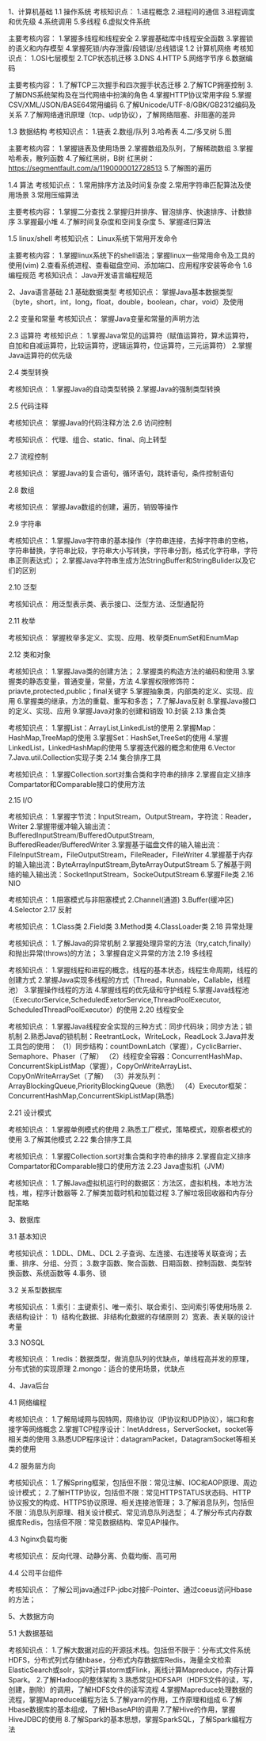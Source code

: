 1、计算机基础
1.1 操作系统
考核知识点：
1.进程概念
2.进程间的通信
3.进程调度和优先级
4.系统调用
5.多线程
6.虚拟文件系统

主要考核内容：
1.掌握多线程和线程安全
2.掌握基础库中线程安全函数
3.掌握锁的语义和内存模型
4.掌握死锁/内存泄露/段错误/总线错误
1.2 计算机网络
考核知识点：
1.OSI七层模型
2.TCP状态机迁移
3.DNS
4.HTTP
5.网络字节序
6.数据编码

主要考核内容：
1.了解TCP三次握手和四次握手状态迁移
2.了解TCP拥塞控制
3.了解DNS系统架构及在当代网络中扮演的角色
4.掌握HTTP协议常用字段
5.掌握CSV/XML/JSON/BASE64常用编码
6.了解Unicode/UTF-8/GBK/GB2312编码及关系
7.了解网络通讯原理（tcp、udp协议），了解网络阻塞、非阻塞的差异

1.3 数据结构
考核知识点：
1.链表
2.数组/队列
3.哈希表
4.二/多叉树
5.图

主要考核内容：
1.掌握链表及使用场景
2.掌握数组及队列，了解稀疏数组
3.掌握哈希表，散列函数
4.了解红黑树，B树   红黑树：https://segmentfault.com/a/1190000012728513
5.了解图的遍历

1.4 算法
考核知识点：
1.常用排序方法及时间复杂度
2.常用字符串匹配算法及使用场景
3.常用压缩算法

主要考核内容：
1.掌握二分查找
2.掌握归并排序、冒泡排序、快速排序、计数排序
3.掌握最小堆
4.了解时间复杂度和空间复杂度
5、掌握递归算法

1.5 linux/shell
考核知识点：
Linux系统下常用开发命令

主要考核内容：
1.掌握linux系统下的shell语法；掌握linux一些常用命令及工具的使用(vim)
2.查看系统进程、查看磁盘空间、添加端口、应用程序安装等命令
1.6 编程规范
考核知识点：
Java开发语言编程规范

2、Java语言基础
2.1 基础数据类型
考核知识点：
掌握Java基本数据类型（byte，short，int，long，float，double，boolean，char，void）及使用

2.2 变量和常量
考核知识点：
掌握Java变量和常量的声明方法

2.3 运算符
考核知识点：
1.掌握Java常见的运算符（赋值运算符，算术运算符，自加和自减运算符，比较运算符，逻辑运算符，位运算符，三元运算符） 
2.掌握Java运算符的优先级

2.4 类型转换

考核知识点： 
1.掌握Java的自动类型转换 
2.掌握Java的强制类型转换

2.5 代码注释

考核知识点： 
掌握Java的代码注释方法 
2.6 访问控制

考核知识点： 
代理、组合、static、final、向上转型

2.7 流程控制

考核知识点： 
掌握Java的复合语句，循环语句，跳转语句，条件控制语句

2.8 数组

考核知识点： 
掌握Java数组的创建，遍历，销毁等操作

2.9 字符串

考核知识点： 
1.掌握Java字符串的基本操作（字符串连接，去掉字符串的空格，字符串替换，字符串比较，字符串大小写转换，字符串分割，格式化字符串，字符串正则表达式）； 
2.掌握Java字符串生成方法StringBuffer和StringBulider以及它们的区别

2.10 泛型

考核知识点： 
用泛型表示类、表示接口、泛型方法、泛型通配符

2.11 枚举

考核知识点： 
掌握枚举多定义、实现、应用、枚举类EnumSet和EnumMap

2.12 类和对象

考核知识点： 
1.掌握Java类的创建方法； 
2.掌握类的构造方法的编码和使用 
3.掌握类的静态变量，普通变量，常量，方法 
4.掌握权限修饰符：priavte,protected,public；final关键字 
5.掌握抽象类，内部类的定义、实现、应用 
6.掌握类的继承，方法的重载、重写和多态； 
7.了解Java反射 
8.掌握Java接口的定义、实现、应用 
9.掌握Java对象的创建和销毁 
10.封装 
2.13 集合类

考核知识点： 
1.掌握List：ArrayList,LinkedList的使用 
2.掌握Map：HashMap,TreeMap的使用 
3.掌握Set：HashSet,TreeSet的使用 
4.掌握LinkedList，LinkedHashMap的使用 
5.掌握迭代器的概念和使用 
6.Vector 
7.Java.util.Collection实现子类 
2.14 集合排序工具

考核知识点： 
1.掌握Collection.sort对集合类和字符串的排序 
2.掌握自定义排序Compartator和Comparable接口的使用方法

2.15 I/O

考核知识点： 
1.掌握字节流：InputStream，OutputStream，字符流：Reader，Writer 
2.掌握带缓冲输入输出流：BufferedInputStream/BufferedOutputStream, BufferedReader/BufferedWriter 
3.掌握基于磁盘文件的输入输出流：FileInputStream，FileOutputStream，FileReader，FileWriter 
4.掌握基于内存的输入输出流：ByteArrayInputStream,ByteArrayOutputStream 
5.了解基于网络的输入输出流：SocketInputStream，SockeOutputStream 
6.掌握File类 
2.16 NIO

考核知识点： 
1.阻塞模式与非阻塞模式 
2.Channel(通道) 
3.Buffer(缓冲区) 
4.Selector 
2.17 反射

考核知识点： 
1.Class类 
2.Field类 
3.Method类 
4.ClassLoader类 
2.18 异常处理

考核知识点： 
1.了解Java的异常机制 
2.掌握处理异常的方法（try,catch,finally）和抛出异常(throws)的方法； 
3.掌握自定义异常的方法 
2.19 多线程

考核知识点： 
1.掌握线程和进程的概念，线程的基本状态，线程生命周期，线程的创建方式 
2.掌握Java实现多线程的方式（Thread，Runnable，Callable，线程池） 
3.掌握操作线程的方法 
4.掌握线程的优先级和守护线程 
5.掌握Java线程池（ExecutorService,ScheduledExetorService,ThreadPoolExecutor, ScheduledThreadPoolExecutor）的使用 
2.20 线程安全

考核知识点： 
1.掌握Java线程安全实现的三种方式：同步代码块；同步方法；锁机制 
2.熟悉Java的锁机制：ReetrantLock，WriteLock，ReadLock 
3.Java并发工具包的使用： 
（1）同步结构：countDownLatch（掌握），CyclicBarrier、Semaphore、Phaser（了解）
（2）线程安全容器：ConcurrentHashMap、ConcurrentSkipListMap（掌握），CopyOnWriteArrayList、CopyOnWriteArraySet（了解） 
（3）并发队列：ArrayBlockingQueue,PriorityBlockingQueue（熟悉） 
（4）Executor框架：ConcurrentHashMap,ConcurrentSkipListMap(熟悉)

2.21 设计模式

考核知识点： 
1.掌握单例模式的使用 
2.熟悉工厂模式，策略模式，观察者模式的使用 
3.了解其他模式 
2.22 集合排序工具

考核知识点： 
1.掌握Collection.sort对集合类和字符串的排序 
2.掌握自定义排序Compartator和Comparable接口的使用方法 
2.23 Java虚拟机（JVM）

考核知识点： 
1.了解Java虚拟机运行时的数据区：方法区，虚拟机栈，本地方法栈，堆，程序计数器等 
2.了解类加载时机和加载过程 
3.了解垃圾回收器和内存分配策略

3、数据库

3.1 基本知识

考核知识点： 
1.DDL、DML、DCL 
2.子查询、左连接、右连接等关联查询；去重、排序、分组、分页； 
3.数字函数、聚合函数、日期函数、控制函数、类型转换函数、系统函数等 
4.事务、锁

3.2 关系型数据库

考核知识点： 
1.索引：主键索引、唯一索引、联合索引、空间索引等使用场景 
2.表结构设计： 
1）结构化数据、非结构化数据的存储原则 
2）宽表、表关联的设计考量

3.3 NOSQL

考核知识点： 
1.redis：数据类型，做消息队列的优缺点，单线程高并发的原理，分布式锁的实现原理 
2.mongo：适合的使用场景，优缺点

4、Java后台

4.1 网络编程

考核知识点： 
1.了解局域网与因特网，网络协议（IP协议和UDP协议），端口和套接字等网络概念 
2.掌握TCP程序设计：InetAddress，ServerSocket，socket等相关类的使用 
3.熟悉UDP程序设计：datagramPacket，DatagramSocket等相关类的使用

4.2 服务层方向

考核知识点： 
1.了解Spring框架，包括但不限：常见注解、IOC和AOP原理、周边设计模式； 
2.了解HTTP协议，包括但不限：常见HTTPSTATUS状态码、HTTP协议报文的构成、HTTPS协议原理、相关连接池管理； 
3.了解消息队列，包括但不限：消息队列原理、相关设计模式、常见消息队列选型； 
4.了解分布式内存数据库Redis，包括但不限：常见数据结构、常见API操作。

4.3 Nginx负载均衡

考核知识点： 
反向代理、动静分离、负载均衡、高可用

4.4 公司平台组件

考核知识点： 
了解公司java通过FP-jdbc对接F-Pointer、通过coeus访问Hbase的方法；

5、大数据方向

5.1 大数据基础

考核知识点： 
1.了解大数据对应的开源技术栈。包括但不限于：分布式文件系统HDFS，分布式列式存储hbase，分布式内存数据库Redis，海量全文检索ElasticSearch或solr，实时计算storm或Flink，离线计算Mapreduce，内存计算Spark。 
2.了解Hadoop的整体架构 
3.熟悉常见HDFSAPI（HDFS文件的读，写，创建，删除）的调用，了解HDFS文件的读写流程 
4.掌握Mapreduce处理数据的流程，掌握Mapreduce编程方法 
5.了解yarn的作用，工作原理和组成 
6.了解Hbase数据库的基本组成，了解HBaseAPI的调用 
7.了解Hive的作用，掌握HiveJDBC的使用 
8.了解Spark的基本思想，掌握SparkSQL，了解Spark编程方法
